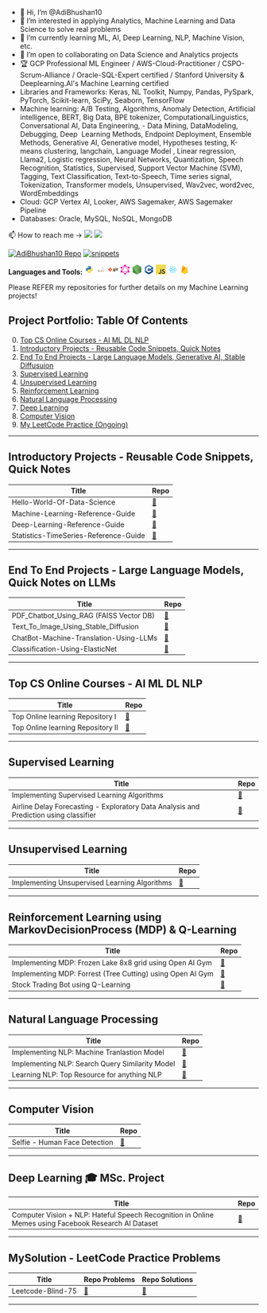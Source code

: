 <!---
AdiBhushan10/AdiBhushan10 is a ✨ special ✨ repository because its `README.md` (this file) appears on your GitHub profile.
You can click the Preview link to take a look at your changes.
--->

- 👋 Hi, I’m @AdiBhushan10
- 👀 I’m interested in applying Analytics, Machine Learning and Data Science to solve real problems
- 🌱 I’m currently learning ML, AI, Deep Learning, NLP, Machine Vision, etc.
- 💞️ I’m open to collaborating on Data Science and Analytics projects
- 🏆 GCP Professional ML Engineer / AWS-Cloud-Practitioner / CSPO-Scrum-Alliance / Oracle-SQL-Expert certified / Stanford University & Deeplearning.AI's Machine Learning certified
- Libraries and Frameworks: Keras, NL ​Toolkit, Numpy, Pandas, PySpark, PyTorch, Scikit-​learn, SciPy, Seaborn, TensorFlow
- Machine learning: A/​B ​Testing, Algorithms, Anomaly ​Detection, Artificial ​intelligence, BERT, Big ​Data, BPE ​tokenizer, Computational ​Linguistics, Conversational ​AI, Data ​Engineering, - Data ​Mining, Data ​Modeling, Debugging, Deep ​ 
  Learning ​Methods, Endpoint ​Deployment, Ensemble ​Methods, Generative ​AI, Generative ​model, Hypotheses ​testing, K-​means ​clustering, langchain, Language ​Model ​, Linear ​regression, Llama2, Logistic ​regression, Neural ​Networks, 
  Quantization, Speech ​Recognition, Statistics, Supervised, Support ​Vector ​Machine ​(​SVM)​, Tagging, Text ​Classification, Text-​to-​Speech, Time ​series ​signal, Tokenization, Transformer ​models, Unsupervised, Wav2vec, word2vec, Word ​Embeddings
- Cloud: GCP Vertex AI, Looker, AWS ​​Sagemaker, AWS Sagemaker Pipeline 
- Databases: Oracle, MySQL, NoSQL, MongoDB
<p>

📫 How to reach me -> <a href="https://www.linkedin.com/in/adybhushan/"><img src="https://img.shields.io/badge/-Feed|LinkedIn%20-0077B5?style=flat&logo=Linkedin&logoColor=white"/></a> ![](https://visitor-badge.glitch.me/badge?page_id=AdiBhushan10.AdiBhushan10)

<!---
[![AdiBhushan10's GitHub stats](https://github-readme-stats.vercel.app/api?username=AdiBhushan10)](https://github.com/AdiBhushan10/AdiBhushan10)

<a href="https://github.com/AdiBhushan10/AdiBhushan10">
  <img align="center" src="https://github-readme-stats.vercel.app/api?username=AdiBhushan10&show_icons=true&line_height=27&count_private=true&title_color=FF8E43&text_color=DFDFDF&icon_color=5EC3FF&bg_color=1E1E1E" alt="Top programming languages"/>
</a>

<a href="https://github.com/AdiBhushan10/AdiBhushan10">
  <img align="center" src="https://github-readme-stats.vercel.app/api?username=AdiBhushan10&show_icons=true&line_height=27&count_private=true&title_color=FF8E43&text_color=DFDFDF&icon_color=5EC3FF&bg_color=1E1E1E" alt="Top programming languages"/>
</a>
--->
  
</p>

[![AdiBhushan10 Repo](https://img.shields.io/static/v1?label=AdiBhushan10&message=machinelearning&color=red&logo=github)](https://github.com/AdiBhushan10?tab=repositories)
[![snippets](https://img.shields.io/static/v1?label=codesnippets&message=templates&color=red&logo=github)](https://github.com/AdiBhushan10/Hello-World-Of-Data-Science)

<!---
![](https://visitor-badge.glitch.me/badge?page_id=AdiBhushan10.AdiBhushan10)
[![stars](https://img.shields.io/github/stars/AdiBhushan10?style=social)](https://github.com/AdiBhushan10/stars)
--->

**Languages and Tools:**    <code><img height="20" src="https://raw.githubusercontent.com/github/explore/80688e429a7d4ef2fca1e82350fe8e3517d3494d/topics/python/python.png"></code>
<code><img height="20" src="https://raw.githubusercontent.com/github/explore/80688e429a7d4ef2fca1e82350fe8e3517d3494d/topics/mysql/mysql.png"></code>
<code><img height="20" src="https://raw.githubusercontent.com/github/explore/80688e429a7d4ef2fca1e82350fe8e3517d3494d/topics/git/git.png"></code>
<code><img height="20" src="https://raw.githubusercontent.com/github/explore/5c058a388828bb5fde0bcafd4bc867b5bb3f26f3/topics/graphql/graphql.png"></code>
<code><img height="20" src="https://raw.githubusercontent.com/github/explore/80688e429a7d4ef2fca1e82350fe8e3517d3494d/topics/nodejs/nodejs.png"></code>
<code><img height="20" src="https://raw.githubusercontent.com/github/explore/80688e429a7d4ef2fca1e82350fe8e3517d3494d/topics/cpp/cpp.png"></code>
<code><img height="20" src="https://raw.githubusercontent.com/github/explore/80688e429a7d4ef2fca1e82350fe8e3517d3494d/topics/javascript/javascript.png"></code>
<code><img height="20" src="https://raw.githubusercontent.com/github/explore/80688e429a7d4ef2fca1e82350fe8e3517d3494d/topics/react/react.png"></code>
<code><img height="20" src="https://raw.githubusercontent.com/github/explore/80688e429a7d4ef2fca1e82350fe8e3517d3494d/topics/firebase/firebase.png"></code>


Please REFER my repositories for further details on my Machine Learning projects!

## Project Portfolio: Table Of Contents
0. [Top CS Online Courses - AI ML DL NLP](#top)
1. [Introductory Projects - Reusable Code Snippets, Quick Notes](#rpr)
2. [End To End Projects - Large Language Models, Generative AI, Stable Diffusuion](#llm)
3. [Supervised Learning](#sl)
4. [Unsupervised Learning](#ul)
5. [Reinforcement Learning](#rl)
6. [Natural Language Processing](#nlp)
7. [Deep Learning](#dl)
8. [Computer Vision](#cvcp)
9. [My LeetCode Practice (Ongoing)](#leet)

___
<a name="rpr"></a>


## Introductory Projects - Reusable Code Snippets, Quick Notes
| Title | Repo |
| --- | --- |
| Hello-World-Of-Data-Science | [:link:](https://github.com/AdiBhushan10/Hello-World-Of-Data-Science) |
| Machine-Learning-Reference-Guide | [:link:](https://github.com/AdiBhushan10/Hello-World-Of-Data-Science/blob/master/ML%20Quick%20Guide.pdf) |
| Deep-Learning-Reference-Guide | [:link:](https://github.com/AdiBhushan10/Hello-World-Of-Data-Science/blob/master/Deep%20Learning%20NLP%20Computer%20Vision%20Quick%20Guide.pdf) |
| Statistics-TimeSeries-Reference-Guide | [:link:](https://github.com/AdiBhushan10/Hello-World-Of-Data-Science/blob/master/Statistics%20Time%20Series%20Quick%20Guide.pdf) |

___
<a name="llm"></a>


## End To End Projects - Large Language Models, Quick Notes on LLMs
| Title | Repo |
| --- | --- |
| PDF_Chatbot_Using_RAG (FAISS Vector DB) | [:link:](https://github.com/AdiBhushan10/End2End-LLM-PDF_ChatBot-Using-RAG) |
| Text_To_Image_Using_Stable_Diffusion | [:link:](https://github.com/AdiBhushan10/Text_To_Image_Using_Stable_Diffusion) |
| ChatBot-Machine-Translation-Using-LLMs | [:link:](https://github.com/AdiBhushan10/End2End-LLM-NLP-Deploy-Using-MLFlow) |
| Classification-Using-ElasticNet | [:link:](https://github.com/AdiBhushan10/End2End-MLProject-Deploy-Using-MLFlow) |
___
<a name="top"></a>


## Top CS Online Courses - AI ML DL NLP
| Title | Repo |
| --- | --- |
| Top Online learning Repository I | [:link:](https://github.com/AdiBhushan10/awesome-courses) |
| Top Online learning Repository II | [:link:](https://github.com/AdiBhushan10/computer-science) |
___
<a name="sl"></a>


## Supervised Learning 
| Title | Repo |
| --- | --- |
| Implementing Supervised Learning Algorithms | [:link:](https://github.com/AdiBhushan10/Supervised-Machine-Learning) |
| Airline Delay Forecasting - Exploratory Data Analysis and Prediction using classifier | [:link:](https://github.com/AdiBhushan10/Airline-Delay-Forecasting/blob/main/Airline-Flight-Delay-Analysis-Prediction.ipynb) |
___
<a name="ul"></a>


## Unsupervised Learning 
| Title | Repo |
| --- | --- |
| Implementing Unsupervised Learning Algorithms | [:link:](https://github.com/AdiBhushan10/Unsupervised-Machine-Learning) |
  
___
<a name="rl"></a>


## Reinforcement Learning using MarkovDecisionProcess (MDP) & Q-Learning
| Title | Repo |
| --- | --- |
| Implementing MDP: Frozen Lake 8x8 grid using Open AI Gym | [:link:](https://github.com/AdiBhushan10/MarkovDecisionProcess-OpenGymAI-Reinforcement-Learning) |
| Implementing MDP: Forrest (Tree Cutting) using Open AI Gym  | [:link:](https://github.com/AdiBhushan10/MarkovDecisionProcess-OpenGymAI-Reinforcement-Learning) |
| Stock Trading Bot using Q-Learning | [:link:](https://github.com/AdiBhushan10/Unsupervised-Machine-Learning) |  
___
<a name="nlp"></a>


## Natural Language Processing 
| Title | Repo |
| --- | --- |
| Implementing NLP: Machine Tranlastion Model| [:link:](https://github.com/AdiBhushan10/NLP-NLU-Natural-Language-Projects) |
| Implementing NLP: Search Query Similarity Model| [:link:](https://github.com/AdiBhushan10/NLP-NLU-Natural-Language-Projects) |  
| Learning NLP: Top Resource for anything NLP| [:link:](https://github.com/AdiBhushan10/NLP-Natural-Language-Processing) |

___
<a name="cvcp"></a>


## Computer Vision
| Title | Repo |
| --- | --- |
| Selfie - Human Face Detection | [:link:](https://github.com/AdiBhushan10/Computer-Vision) |

___
<a name="dl"></a>


## Deep Learning 🎓 MSc. Project
| Title | Repo |
| --- | --- |
| Computer Vision + NLP: Hateful Speech Recognition in Online Memes using Facebook Research AI Dataset | [:link:](https://github.com/AdiBhushan10/Deep-Learning-NLP-ImageProcessing) |
___

<a name="leet"></a>


## MySolution - LeetCode Practice Problems
| Title | Repo Problems | Repo Solutions | 
| --- | --- | --- |
| Leetcode-Blind-75 | [:link:](https://github.com/AdiBhushan10/My-Leetcode-Practice/blob/main/leetcode-practice.md) | [:link:](https://github.com/AdiBhushan10/My-Leetcode-Practice)

___

<!--
| Placeholder | [:link:](article_link) | [:link:](github_link) |
<a name=" "></a>
-->

